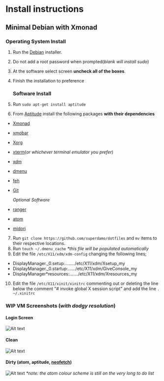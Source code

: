 Install instructions
===============
Minimal Debian with Xmonad
--------------------------------------------

### Operating System Install

1. Run the [Debian](https://www.debian.org/) installer.
2. Do not add a root password when prompted(_blank will install sudo_)
3. At the software select screen **uncheck all of the boxes**.
4. Finish the installation to preference

   ### Software Install
5. Run `sudo apt-get install aptitude`
6. From [Aptitude](https://wiki.debian.org/Aptitude) install the following packages **with their dependencies**
  * [Xmonad](http://xmonad.org/)
  * [xmobar](http://projects.haskell.org/xmobar/)
  * [Xorg](https://wiki.debian.org/Xorg)
  * [xterm](https://packages.debian.org/jessie/xterm)(_or whichever terminal emulator you prefer_)
  * [xdm](https://wiki.debian.org/XDM)
  * [dmenu](http://tools.suckless.org/dmenu/)
  * [feh](http://feh.finalrewind.org/)
  * [Git](https://packages.debian.org/jessie/git)

    _Optional Software_
  * [ranger](http://ranger.nongnu.org/)
  * [atom](https://atom.io/)
  * [midori](http://midori-browser.org/)
7. Run `git clone https://github.com/superdamo/dotfiles` and `mv` items to their respective locations.
8. Run `touch ~/.dmenu_cache` _*this file will be populated automatically_
9. Edit the file `/etc/X11/xdm/xdm-config` changing the following lines;
  * DisplayManager._0.setup:......../etc/X11/xdm/Xsetup_my
  * DisplayManager._0.startup:....../etc/X11/xdm/GiveConsole_my
  * DisplayManager*resources:......./etc/X11/xdm/Xresources_my
10. Edit the file `/etc/X11/xinit/xinitrc` commenting out or deleting the line below the comment "# invoke global X session script" and add the line `. ~/.xinitrc`

### WIP VM Screenshots (_with dodgy resolution_)

#### Login Screen
![Alt text](https://tknk.io/Cnfb)

#### Clean
![Alt text](https://tknk.io/qAqj)

#### Dirty (atom, aptitude, [neofetch](https://github.com/dylanaraps/neofetch))
![Alt text](https://tknk.io/zF6X)
_*note: the  atom colour scheme is still on the very long to do list_
